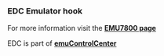### EDC Emulator hook

For more information visit the [**EMU7800 page**](https://github.com/PhoenixInteractiveNL/edc-masterhook/wiki/Emulator-emu7800#menu)

EDC is part of [**emuControlCenter**](https://github.com/PhoenixInteractiveNL/emuControlCenter/wiki)
